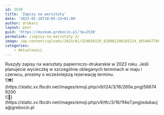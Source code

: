 ```yaml
---
id: 2530
title: 'Zapisy na warsztaty'
date: '2023-01-18T18:05:32+01:00'
author: drukarz
layout: post
guid: 'https://muzeum.grebocin.pl/?p=2530'
permalink: /zapisy-na-warsztaty-3/
image: /wp-content/uploads/2023/01/324656329_828981298165214_3854657786027052434_n.jpg
categories:
    - Aktualności
---
```


<div class="x11i5rnm xat24cr x1mh8g0r x1vvkbs xdj266r x126k92a"><div dir="auto">Ruszyły zapisy na warsztaty papierniczo-drukarskie w 2023 roku. Jeśli planujecie wycieczkę w szczególnie obleganych terminach w maju i czerwcu, prosimy o wcześniejszą rezerwację terminu.</div><div dir="auto"></div></div><div class="x11i5rnm xat24cr x1mh8g0r x1vvkbs xtlvy1s x126k92a"><div dir="auto"><span class="x3nfvp2 x1j61x8r x1fcty0u xdj266r xhhsvwb xat24cr xgzva0m xxymvpz xlup9mm x1kky2od">![☎️](https://static.xx.fbcdn.net/images/emoji.php/v9/t24/3/16/260e.png)</span>566749200</div><div dir="auto"><span class="x3nfvp2 x1j61x8r x1fcty0u xdj266r xhhsvwb xat24cr xgzva0m xxymvpz xlup9mm x1kky2od">![📧](https://static.xx.fbcdn.net/images/emoji.php/v9/tfc/3/16/1f4e7.png)</span>edukacja@grebocin.pl</div></div>